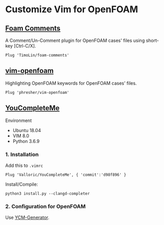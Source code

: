 Customize Vim for OpenFOAM
==========================
## [Foam Comments](https://github.com/TimoLin/foam-comments)  
A Comment/Un-Comment plugin for OpenFOAM cases' files using short-key [Ctrl-C/X].  
```vim
Plug 'TimoLin/foam-comments'
```
## [vim-openfoam](https://github.com/phresher/vim-openfoam)  
Highlighting OpenFOAM keywords for OpenFOAM cases' files.  
```vim
Plug 'phresher/vim-openfoam'
```
## [YouCompleteMe](https://github.com/ycm-core/YouCompleteMe)  
Environment  
- Ubuntu 18.04
- VIM 8.0 
- Python 3.6.9

### 1. Installation
Add this to `.vimrc`
```vim
Plug 'Valloric/YouCompleteMe', { 'commit':'d98f896' }
```
Install/Compile:
```shell
python3 install.py --clangd-completer
```

### 2. Configuration for OpenFOAM
Use [YCM-Generator](https://github.com/rdnetto/YCM-Generator).
